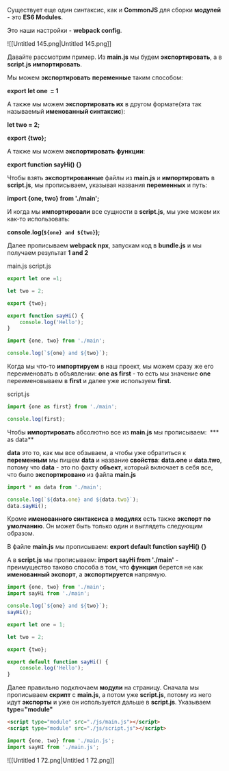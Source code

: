 Существует еще один синтаксис, как и **CommonJS** для сборки **модулей** - это **ES6 Modules**.

Это наши настройки - **webpack config**.

![[Untitled 145.png|Untitled 145.png]]

Давайте рассмотрим пример. Из **main.js** мы будем **экспортировать**, а в **script.js** **импортировать**.

Мы можем **экспортировать** **переменные** таким способом:

**export let one  = 1**

А также мы можем **экспортировать их** в другом формате(эта так называемый **именованный синтаксис**):

**let two = 2;**

**export {two};**

А также мы можем **экспортировать** **функции**:

**export function sayHi() {}**

Чтобы взять **экспортированные** файлы из **main.js** и **импортировать** в **script.js**, мы прописываем, указывая названия **переменных** и путь:

**import {one, two} from './main';**

И когда мы **импортировали** все сущности в **script.js**, мы уже можем их как-то использовать:

**console.log(`${one} and ${two}`);**

Далее прописываем **webpack npx**, запускам код в **bundle.js** и мы получаем результат **1 and 2**

main.js script.js

```JavaScript
export let one =1; 

let two = 2;

export {two};

export function sayHi() {
    console.log('Hello');
}
```

```JavaScript
import {one, two} from './main';

console.log(`${one} and ${two}`);
```

Когда мы что-то **импортируем** в наш проект, мы можем сразу же его переименовать в объявлении: **one as first** - то есть мы значение **one** переименовываем в **first** и далее уже используем **first**.

script.js

```JavaScript
import {one as first} from './main';

console.log(first);
```

Чтобы **импортировать** абсолютно все из **main.js** мы прописываем:  *** as data**

**data** это то, как мы все обзываем, а чтобы уже обратиться к **переменным** мы пишем **data** и название **свойства**: **data.one** и **data.two**, потому что **data** - это по факту **объект**, который включает в себя все, что было **экспортировано** из файла **main.js**

```JavaScript
import * as data from './main';

console.log(`${data.one} and ${data.two}`);
data.sayHi();
```

Кроме **именованного синтаксиса** в **модулях** есть также **экспорт** **по умолчанию**. Он может быть только один и выглядеть следующим образом.

В файле **main.js** мы прописываем: **export default function sayHi() {}**

А в **script.js** мы прописываем: **import sayHi from './main'** - преимущество таково способа в том, что **функция** берется не как **именованный экспорт**, а **экспортируется** напрямую.

```JavaScript
import {one, two} from './main';
import sayHi from './main';

console.log(`${one} and ${two}`);
sayHi();
```

```JavaScript
export let one = 1;

let two = 2;

export {two};

export default function sayHi() {
    console.log('Hello');
}
```

Далее правильно подключаем **модули** на страницу. Сначала мы прописываем **скрипт** с **main.js**, а потом уже **script.js**, потому из него идут **экспорты** и уже он используется дальше в **script.js**. Указываем **type="module"**

```HTML
<script type="module" src="./js/main.js"></script>
<script type="module" src="./js/script.js"></script>
```

```JavaScript
import {one, two} from './main.js';
import sayHI from './main.js';
```

![[Untitled 1 72.png|Untitled 1 72.png]]